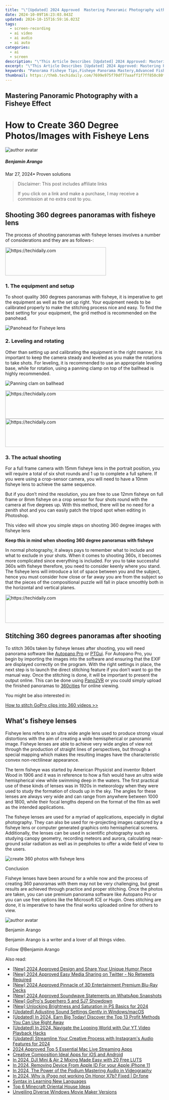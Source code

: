 ```yaml
---
title: "\"[Updated] 2024 Approved  Mastering Panoramic Photography with a Fisheye Effect\""
date: 2024-10-09T16:23:03.043Z
updated: 2024-10-15T16:59:16.023Z
tags: 
  - screen-recording
  - ai video
  - ai audio
  - ai auto
categories: 
  - ai
  - screen
description: "\"This Article Describes [Updated] 2024 Approved: Mastering Panoramic Photography with a Fisheye Effect\""
excerpt: "\"This Article Describes [Updated] 2024 Approved: Mastering Panoramic Photography with a Fisheye Effect\""
keywords: "Panorama Fisheye Tips,Fisheye Panorama Mastery,Advanced Fisheye Techniques,Perfecting Panoramic Fisheeze,Fisheye in Photography,Learning Fisheye Panorama,Mastering Fisheye Imaging"
thumbnail: https://thmb.techidaily.com/7699e975f70df77aaaff1f7ff850c80f5528a8664aaaf1c97135009707fe41f7.jpg
---
```


## Mastering Panoramic Photography with a Fisheye Effect

# How to Create 360 Degree Photos/Images with Fisheye Lens

![author avatar](https://images.wondershare.com/filmora/article-images/benjamin-arango-author.jpg)

##### Benjamin Arango

 Mar 27, 2024• Proven solutions

>  Disclaimer: This post includes affiliate links
>
>  If you click on a link and make a purchase, I may receive a commission at no extra cost to you.
>

## Shooting 360 degrees panoramas with fisheye lens

 The process of shooting panoramas with fisheye lenses involves a number of considerations and they are as follows-:

<!-- affiliate ads begin -->
<a href="https://wigfever.sjv.io/c/5597632/2014850/22899" target="_top" id="2014850">
  <img src="//a.impactradius-go.com/display-ad/22899-2014850" border="0" alt="https://techidaily.com" width="320" height="90"/>
</a>
<img height="0" width="0" src="https://wigfever.sjv.io/i/5597632/2014850/22899" style="position:absolute;visibility:hidden;" border="0" />
<!-- affiliate ads end -->

### 1. The equipment and setup

 To shoot quality 360 degrees panoramas with fisheye, it is imperative to get the equipment as well as the set up right. Your equipment needs to be calibrated properly to make the stitching process nice and easy. To find the best setting for your equipment, the grid method is recommended on the panohead.

![Panohead for Fisheye lens](https://images.wondershare.com/filmora/article-images/panohead-for-fishlens.jpg)

### 2. Leveling and rotating

 Other than setting up and calibrating the equipment in the right manner, it is important to keep the camera steady and leveled as you make the rotations to take shots. For leveling, it is recommended to use an appropriate leveling base, while for rotation, using a panning clamp on top of the ballhead is highly recommended.

![Panning clam on ballhead](https://images.wondershare.com/filmora/article-images/panning-clam-on-ballhead.jpg)

<!-- affiliate ads begin -->
<a href="https://ursime.pxf.io/c/5597632/2136548/16384" target="_top" id="2136548">
  <img src="//a.impactradius-go.com/display-ad/16384-2136548" border="0" alt="https://techidaily.com" width="728" height="90"/>
</a>
<img height="0" width="0" src="https://ursime.pxf.io/i/5597632/2136548/16384" style="position:absolute;visibility:hidden;" border="0" />
<!-- affiliate ads end -->

<!-- affiliate ads begin -->
<a href="https://appsumo.8odi.net/c/5597632/2151873/7443" target="_top" id="2151873">
  <img src="//a.impactradius-go.com/display-ad/7443-2151873" border="0" alt="https://techidaily.com" width="728" height="90"/>
</a>
<img height="0" width="0" src="https://appsumo.8odi.net/i/5597632/2151873/7443" style="position:absolute;visibility:hidden;" border="0" />
<!-- affiliate ads end -->

### 3. The actual shooting

 For a full frame camera with 15mm fisheye lens in the portrait position, you will require a total of six shot rounds and 1 up to complete a full sphere. If you were using a crop-sensor camera, you will need to have a 10mm fisheye lens to achieve the same sequence.

 But if you don’t mind the resolution, you are free to use 12mm fisheye on full frame or 8mm fisheye on a crop sensor for four shots round with the camera at five degrees up. With this method, there will be no need for a zenith shot and you can easily patch the tripod spot when editing in Photoshop.

 This video will show you simple steps on shooting 360 degree images with fisheye lens

 **Keep this in mind when shooting 360 degree panoramas with fisheye**

 In normal photography, it always pays to remember what to include and what to exclude in your shots. When it comes to shooting 360s, it becomes more complicated since everything is included. For you to take successful 360s with fisheye therefore, you need to consider keenly where you stand. The fisheye lens will introduce a lot of space between you and the subject, hence you must consider how close or far away you are from the subject so that the pieces of the compositional puzzle will fall in place smoothly both in the horizontal and vertical planes.

<!-- affiliate ads begin -->
<a href="https://aligracehair.sjv.io/c/5597632/1880944/19272" target="_top" id="1880944">
  <img src="//a.impactradius-go.com/display-ad/19272-1880944" border="0" alt="https://techidaily.com" width="728" height="90"/>
</a>
<img height="0" width="0" src="https://aligracehair.sjv.io/i/5597632/1880944/19272" style="position:absolute;visibility:hidden;" border="0" />
<!-- affiliate ads end -->

## Stitching 360 degrees panoramas after shooting

 To stitch 360s taken by fisheye lenses after shooting, you will need panorama software like [Autopano Pro](http://www.kolor.com/) or [PTGui](https://www.ptgui.com/). For Autopano Pro, you begin by importing the images into the software and ensuring that the EXIF are displayed correctly on the program. With the right settings in place, the next step is to launch the direct stitching feature if you don’t want to go the manual way. Once the stitching is done, it will be important to present the output online. This can be done using [Pano2VR](http://www.ggnome.com/pano2vr) or you could simply upload the finished panoramas to [360cities](https://www.360cities.net/) for online viewing.

 You might be also interested in:

[How to stitch GoPro clips into 360 videos >>](https://tools.techidaily.com/wondershare/filmora/download/)

## What's fisheye lenses

 Fisheye lens refers to an ultra wide angle lens used to produce strong visual distortions with the aim of creating a wide hemispherical or panoramic image. Fisheye lenses are able to achieve very wide angles of view not through the production of straight lines of perspectives, but through a special mapping which makes the resulting images have the characteristic convex non-rectilinear appearance.

 The term fisheye was started by American Physicist and inventor Robert Wood in 1906 and it was in reference to how a fish would have an ultra wide hemispherical view while swimming deep in the waters. The first practical use of these kinds of lenses was in 1920s in meteorology when they were used to study the formation of clouds up in the sky. The angles for these lenses are always very wide and can range from anywhere between 1000 and 1800, while their focal lengths depend on the format of the film as well as the intended applications.

 The fisheye lenses are used for a myriad of applications, especially in digital photography. They can also be used for re-projecting images captured by a fisheye lens or computer generated graphics onto hemispherical screens. Additionally, the lenses can be used in scientific photography such as studying canopy geometry, recording meteors and aurora, calculating near-ground solar radiation as well as in peepholes to offer a wide field of view to the users.

![create 360 photos with fisheye lens](https://images.wondershare.com/filmora/article-images/fisheye-lens-image.jpg)

 Conclusion

 Fisheye lenses have been around for a while now and the process of creating 360 panoramas with them may not be very challenging, but great results are achieved through practice and proper stitching. Once the photos are taken, you can use premium panorama software like Autopano Pro or you can use free options like the Microsoft ICE or Hugin. Ones stitching are done, it is imperative to have the final works uploaded online for others to view.

![author avatar](https://images.wondershare.com/filmora/article-images/benjamin-arango-author.jpg)

Benjamin Arango

Benjamin Arango is a writer and a lover of all things video.

Follow @Benjamin Arango


<ins class="adsbygoogle"
     style="display:block"
     data-ad-format="autorelaxed"
     data-ad-client="ca-pub-7571918770474297"
     data-ad-slot="1223367746"></ins>



<ins class="adsbygoogle"
     style="display:block"
     data-ad-client="ca-pub-7571918770474297"
     data-ad-slot="8358498916"
     data-ad-format="auto"
     data-full-width-responsive="true"></ins>


<span class="atpl-alsoreadstyle">Also read:</span>
<div><ul>
<li><a href="https://fox-helps.techidaily.com/new-2024-approved-design-and-share-your-unique-humor-piece/"><u>[New] 2024 Approved Design and Share Your Unique Humor Piece</u></a></li>
<li><a href="https://twitter-videos.techidaily.com/new-2024-approved-easy-media-sharing-on-twitter-no-retweets-required/"><u>[New] 2024 Approved Easy Media Sharing on Twitter - No Retweets Required</u></a></li>
<li><a href="https://fox-helps.techidaily.com/new-2024-approved-pinnacle-of-3d-entertainment-premium-blu-ray-decks/"><u>[New] 2024 Approved Pinnacle of 3D Entertainment Premium Blu-Ray Decks</u></a></li>
<li><a href="https://fox-helps.techidaily.com/new-2024-approved-soundwave-statements-on-whatsapp-snapshots/"><u>[New] 2024 Approved Soundwave Statements on WhatsApp Snapshots</u></a></li>
<li><a href="https://fox-helps.techidaily.com/new-gopros-superhero-5-and-sj7-showdown/"><u>[New] GoPro's Superhero 5 and SJ7 Showdown</u></a></li>
<li><a href="https://fox-helps.techidaily.com/new-unlocking-brightness-and-saturation-in-ps-basics-for-2024/"><u>[New] Unlocking Brightness and Saturation in PS Basics for 2024</u></a></li>
<li><a href="https://fox-helps.techidaily.com/updated-adjusting-sound-settings-gently-in-windowsmacos/"><u>[Updated] Adjusting Sound Settings Gently in Windows/macOS</u></a></li>
<li><a href="https://fox-helps.techidaily.com/updated-in-2024-earn-big-today-discover-the-top-13-profit-methods-you-can-use-right-away/"><u>[Updated] In 2024, Earn Big Today! Discover the Top 13 Profit Methods You Can Use Right Away</u></a></li>
<li><a href="https://youtube-blog.techidaily.com/ed-in-2024-navigate-the-looping-world-with-our-yt-video-playback-hacks/"><u>[Updated] In 2024, Navigate the Looping World with Our YT Video Playback Hacks</u></a></li>
<li><a href="https://fox-helps.techidaily.com/updated-streamline-your-creative-process-with-instagrams-audio-features-for-2024/"><u>[Updated] Streamline Your Creative Process with Instagram's Audio Features for 2024</u></a></li>
<li><a href="https://some-skills.techidaily.com/2024-approved-top-5-essential-mac-live-streaming-apps/"><u>2024 Approved Top 5 Essential Mac Live Streaming Apps</u></a></li>
<li><a href="https://fox-helps.techidaily.com/creative-composition-ideal-apps-for-ios-and-android/"><u>Creative Composition Ideal Apps for iOS and Android</u></a></li>
<li><a href="https://vp-tips.techidaily.com/in-2024-dji-mini-and-air-2-mixing-made-easy-with-20-free-luts/"><u>In 2024, DJI Mini & Air 2 Mixing Made Easy with 20 Free LUTS</u></a></li>
<li><a href="https://apple-account.techidaily.com/in-2024-removing-device-from-apple-id-for-your-apple-iphone-11-by-drfone-ios/"><u>In 2024, Removing Device From Apple ID For your Apple iPhone 11</u></a></li>
<li><a href="https://some-guidance.techidaily.com/in-2024-the-power-of-the-podium-mastering-audio-in-videography/"><u>In 2024, The Power of the Podium Mastering Audio in Videography</u></a></li>
<li><a href="https://pokemon-go-android.techidaily.com/in-2024-why-is-ipogo-not-working-on-honor-x7b-fixed-drfone-by-drfone-virtual-android/"><u>In 2024, Why is iPogo not working On Honor X7b? Fixed | Dr.fone</u></a></li>
<li><a href="https://mondly-stories.techidaily.com/syntax-in-learning-new-languages/"><u>Syntax in Learning New Languages</u></a></li>
<li><a href="https://screen-capture.techidaily.com/top-6-minecraft-oriental-house-ideas/"><u>Top 6 Minecraft Oriental House Ideas</u></a></li>
<li><a href="https://extra-information.techidaily.com/unveiling-diverse-windows-movie-maker-versions/"><u>Unveiling Diverse Windows Movie Maker Versions</u></a></li>
</ul></div>

